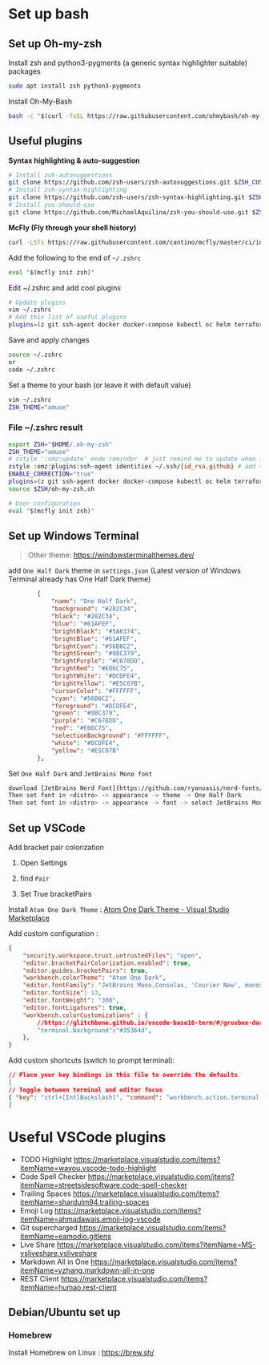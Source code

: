 # Set up bash

## Set up Oh-my-zsh

Install zsh and python3-pygments (a generic syntax highlighter suitable) packages

```bash
sudo apt install zsh python3-pygments
```

Install Oh-My-Bash

```bash
bash -c "$(curl -fsSL https://raw.githubusercontent.com/ohmybash/oh-my-bash/master/tools/install.sh)"
```

## Useful plugins

**Syntax highlighting & auto-suggestion**

```bash
# Install zsh-autosuggestions
git clone https://github.com/zsh-users/zsh-autosuggestions.git $ZSH_CUSTOM/plugins/zsh-autosuggestions
# Install zsh-syntax-highlighting
git clone https://github.com/zsh-users/zsh-syntax-highlighting.git $ZSH_CUSTOM/plugins/zsh-syntax-highlighting
# Install you-should-use
git clone https://github.com/MichaelAquilina/zsh-you-should-use.git $ZSH_CUSTOM/plugins/you-should-use
```

**McFly (Fly through your shell history)**

```bash
curl -LSfs https://raw.githubusercontent.com/cantino/mcfly/master/ci/install.sh | sh -s -- --git cantino/mcfly
```

Add the following to the end of `~/.zshrc`

```bash
eval "$(mcfly init zsh)"
```

Edit ~/.zshrc  and add cool plugins

```bash
# Update plugins
vim ~/.zshrc
# Add this list of useful plugins 
plugins=(z git ssh-agent docker docker-compose kubectl oc helm terraform colorize ubuntu ng npm you-should-use zsh-autosuggestions zsh-syntax-highlighting)
```

Save and apply changes

```bash
source ~/.zshrc 
or
code ~/.zshrc
```

Set a theme to your bash (or leave it with default value)

```bash
vim ~/.zshrc
ZSH_THEME="amuse"
```

### File ~/.zshrc result

```bash
export ZSH="$HOME/.oh-my-zsh"
ZSH_THEME="amuse"
# zstyle ':omz:update' mode reminder  # just remind me to update when it's time
zstyle :omz:plugins:ssh-agent identities ~/.ssh/{id_rsa,github} # add several keys to ssh-agent
ENABLE_CORRECTION="true"
plugins=(z git ssh-agent docker docker-compose kubectl oc helm terraform colorize ubuntu ng npm you-should-use zsh-autosuggestions zsh-syntax-highlighting)
source $ZSH/oh-my-zsh.sh

# User configuration
eval "$(mcfly init zsh)"
```

## Set up Windows Terminal

> Other theme: <https://windowsterminalthemes.dev/>

add `One Half Dark` theme in `settings.json` (Latest version of Windows Terminal already has One Half Dark theme)

```json
        {
            "name": "One Half Dark",
            "background": "#282C34",
            "black": "#282C34",
            "blue": "#61AFEF",
            "brightBlack": "#5A6374",
            "brightBlue": "#61AFEF",
            "brightCyan": "#56B6C2",
            "brightGreen": "#98C379",
            "brightPurple": "#C678DD",
            "brightRed": "#E06C75",
            "brightWhite": "#DCDFE4",
            "brightYellow": "#E5C07B",
            "cursorColor": "#FFFFFF",
            "cyan": "#56B6C2",
            "foreground": "#DCDFE4",
            "green": "#98C379",
            "purple": "#C678DD",
            "red": "#E06C75",
            "selectionBackground": "#FFFFFF",
            "white": "#DCDFE4",
            "yellow": "#E5C07B"
        },
```

Set  ``One Half Dark`` and  ``JetBrains Mono font``

```bash
download [JetBrains Nerd Font](https://github.com/ryanoasis/nerd-fonts/blob/master/patched-fonts/JetBrainsMono/Ligatures/Regular/complete/JetBrains%20Mono%20Regular%20Nerd%20Font%20Complete.ttf)
Then set font in <distro> -> appearance -> theme -> One Half Dark 
Then set font in <distro> -> appearance -> font -> select JetBrains Mono 
```

## Set up VSCode

Add bracket pair colorization

1. Open Settings

2. find ``Pair``

3. Set True bracketPairs

Install ``Atom One Dark Theme`` : [Atom One Dark Theme - Visual Studio Marketplace](https://marketplace.visualstudio.com/items?itemName=akamud.vscode-theme-onedark)

Add custom configuration :

```json
{
    "security.workspace.trust.untrustedFiles": "open",
    "editor.bracketPairColorization.enabled": true,
    "editor.guides.bracketPairs": true,
    "workbench.colorTheme": "Atom One Dark",
    "editor.fontFamily": "JetBrains Mono,Consolas, 'Courier New', monospace",
    "editor.fontSize": 13,
    "editor.fontWeight": "300",
    "editor.fontLigatures": true,
    "workbench.colorCustomizations" : {
        //https://glitchbone.github.io/vscode-base16-term/#/gruvbox-dark-soft
        "terminal.background":"#35364d",
    },
} 
```

Add custom shortcuts (switch to prompt terminal):

```json
// Place your key bindings in this file to override the defaults
[
// Toggle between terminal and editor focus
{ "key": "ctrl+[IntlBackslash]", "command": "workbench.action.terminal.focus"},
]
```

# Useful VSCode plugins

- TODO Highlight <https://marketplace.visualstudio.com/items?itemName=wayou.vscode-todo-highlight>
- Code Spell Checker <https://marketplace.visualstudio.com/items?itemName=streetsidesoftware.code-spell-checker>
- Trailing Spaces <https://marketplace.visualstudio.com/items?itemName=shardulm94.trailing-spaces>
- Emoji Log <https://marketplace.visualstudio.com/items?itemName=ahmadawais.emoji-log-vscode>
- Git supercharged <https://marketplace.visualstudio.com/items?itemName=eamodio.gitlens>
- Live Share <https://marketplace.visualstudio.com/items?itemName=MS-vsliveshare.vsliveshare>
- Markdown All in One <https://marketplace.visualstudio.com/items?itemName=yzhang.markdown-all-in-one>
- REST Client <https://marketplace.visualstudio.com/items?itemName=humao.rest-client>

## Debian/Ubuntu set up

### Homebrew

Install Homebrew on Linux : https://brew.sh/
